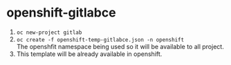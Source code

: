 # openshift-gitlabce  
1. ```oc new-project gitlab```
2. ```oc create -f openshift-temp-gitlabce.json -n openshift```  
The openshfit namespace being used so it will be available to all project.  
3. This template will be already available in openshift.
